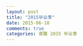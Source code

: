 ```yaml
---
layout: post
title: "2015毕业季"
date: 2015-06-18
comments: true
categories: 南雅 2015 毕业季
---
```

<script type="text/javascript">
	if(mobilecheck==false){
		document.write('{% img img-responsive /images/post/20150618/2015biyeji01.jpg %}');
	}
	else{
		document.write('{% img img-responsive /images/mobile/post/20150618/2015biyeji01.jpg %}');
	}
</script>
<!--more-->
<script type="text/javascript">
	if(mobilecheck==false){
		document.write('{% img img-responsive /images/post/20150618/2015biyeji02.jpg %}');
	}
	else{
		document.write('{% img img-responsive /images/mobile/post/20150618/2015biyeji02.jpg %}');
	}
</script>
